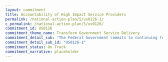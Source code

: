 ```yaml
---
layout: commitment
title: Accountability of High Impact Service Providers
permalink: /national-action-plan/5/us0126-1/
c_permalink: /national-action-plan/5/us0126/
commitment_id: US0126
commitment_theme_name: Transform Government Service Delivery
commitment_detail_sub: "The Federal Government commits to continuing to take steps to improve service delivery by HISPs."
commitment_detail_sub_id: "US0126-1"
commitment_status: On Track
commitment_narrative: placeholder
---
```


